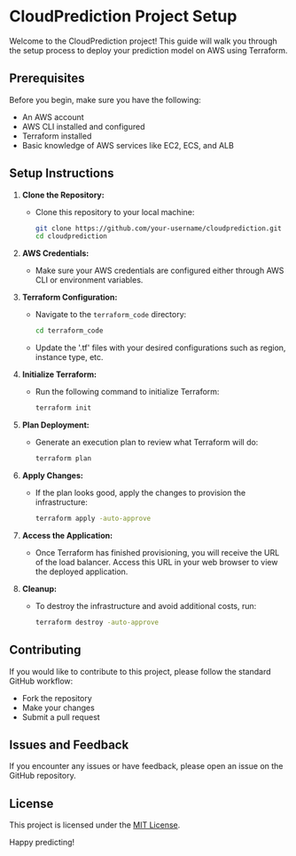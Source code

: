 # CloudPrediction Project Setup

Welcome to the CloudPrediction project! This guide will walk you through the setup process to deploy your prediction model on AWS using Terraform.

## Prerequisites

Before you begin, make sure you have the following:

- An AWS account
- AWS CLI installed and configured
- Terraform installed
- Basic knowledge of AWS services like EC2, ECS, and ALB

## Setup Instructions

1. **Clone the Repository:**
   - Clone this repository to your local machine:
     ```bash
     git clone https://github.com/your-username/cloudprediction.git
     cd cloudprediction
     ```

2. **AWS Credentials:**
   - Make sure your AWS credentials are configured either through AWS CLI or environment variables.

3. **Terraform Configuration:**
   - Navigate to the `terraform_code` directory:
     ```bash
     cd terraform_code
     ```
   - Update the '.tf' files with your desired configurations such as region, instance type, etc.

4. **Initialize Terraform:**
   - Run the following command to initialize Terraform:
     ```bash
     terraform init
     ```

5. **Plan Deployment:**
   - Generate an execution plan to review what Terraform will do:
     ```bash
     terraform plan
     ```

6. **Apply Changes:**
   - If the plan looks good, apply the changes to provision the infrastructure:
     ```bash
     terraform apply -auto-approve
     ```

7. **Access the Application:**
   - Once Terraform has finished provisioning, you will receive the URL of the load balancer. Access this URL in your web browser to view the deployed application.

8. **Cleanup:**
   - To destroy the infrastructure and avoid additional costs, run:
     ```bash
     terraform destroy -auto-approve
     ```

## Contributing

If you would like to contribute to this project, please follow the standard GitHub workflow:
- Fork the repository
- Make your changes
- Submit a pull request

## Issues and Feedback

If you encounter any issues or have feedback, please open an issue on the GitHub repository.

## License

This project is licensed under the [MIT License](LICENSE).

Happy predicting!
